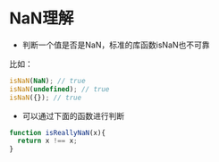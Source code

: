 NaN理解
===

- 判断一个值是否是NaN，标准的库函数isNaN也不可靠

比如： 

```javascript
isNaN(NaN); // true
isNaN(undefined); // true
isNaN({}); // true
```

- 可以通过下面的函数进行判断

```javascript
function isReallyNaN(x){
  return x !== x;
}
```